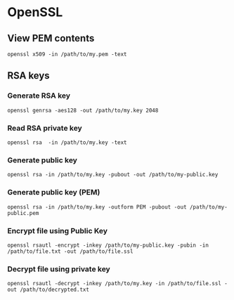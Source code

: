 # OpenSSL

## View PEM contents
```
openssl x509 -in /path/to/my.pem -text
```

## RSA keys

### Generate RSA key
```
openssl genrsa -aes128 -out /path/to/my.key 2048
```

### Read RSA private key
```
openssl rsa  -in /path/to/my.key -text
```

### Generate public key
```
openssl rsa -in /path/to/my.key -pubout -out /path/to/my-public.key
```

### Generate public key (PEM)
```
openssl rsa -in /path/to/my.key -outform PEM -pubout -out /path/to/my-public.pem

```

### Encrypt file using Public Key
```
openssl rsautl -encrypt -inkey /path/to/my-public.key -pubin -in /path/to/file.txt -out /path/to/file.ssl
```

### Decrypt file using private key
```
openssl rsautl -decrypt -inkey /path/to/my.key -in /path/to/file.ssl -out /path/to/decrypted.txt
```
